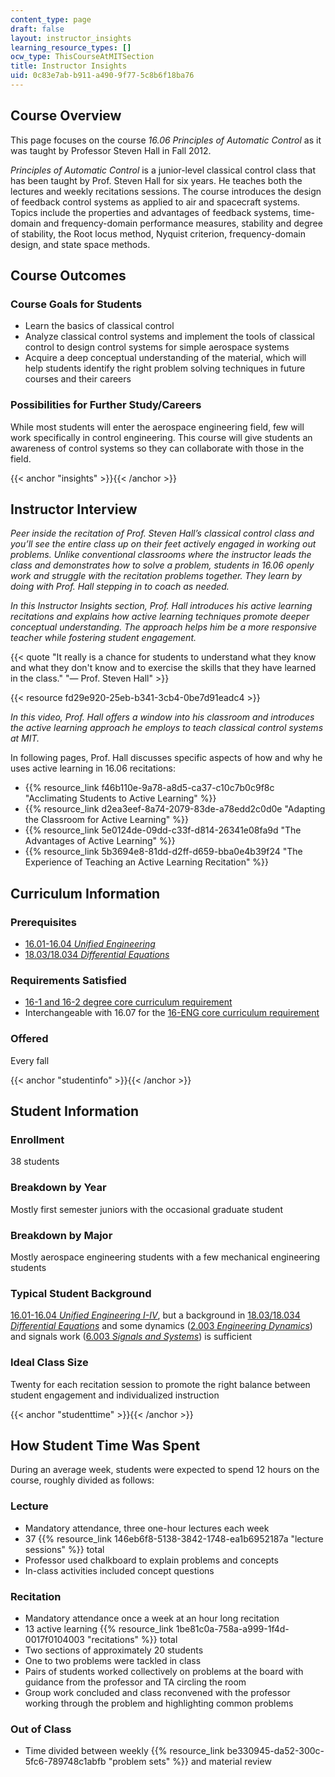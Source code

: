 ```yaml
---
content_type: page
draft: false
layout: instructor_insights
learning_resource_types: []
ocw_type: ThisCourseAtMITSection
title: Instructor Insights
uid: 0c83e7ab-b911-a490-9f77-5c8b6f18ba76
---
```

## Course Overview

This page focuses on the course _16.06_ _Principles of Automatic Control_ as it was taught by Professor Steven Hall in Fall 2012.

_Principles of Automatic Control_ is a junior-level classical control class that has been taught by Prof. Steven Hall for six years. He teaches both the lectures and weekly recitations sessions. The course introduces the design of feedback control systems as applied to air and spacecraft systems. Topics include the properties and advantages of feedback systems, time-domain and frequency-domain performance measures, stability and degree of stability, the Root locus method, Nyquist criterion, frequency-domain design, and state space methods.

## Course Outcomes

### Course Goals for Students

- Learn the basics of classical control
- Analyze classical control systems and implement the tools of classical control to design control systems for simple aerospace systems
- Acquire a deep conceptual understanding of the material, which will help students identify the right problem solving techniques in future courses and their careers

### Possibilities for Further Study/Careers

While most students will enter the aerospace engineering field, few will work specifically in control engineering. This course will give students an awareness of control systems so they can collaborate with those in the field.

{{< anchor "insights" >}}{{< /anchor >}}

## Instructor Interview

_Peer inside the recitation of Prof. Steven Hall’s classical control class and you’ll see the entire class up on their feet actively engaged in working out problems. Unlike conventional classrooms where the instructor leads the class and demonstrates how to solve a problem, students in 16.06 openly work and struggle with the recitation problems together. They learn by doing with Prof. Hall stepping in to coach as needed._

_In this Instructor Insights section, Prof. Hall introduces his active learning recitations and explains how active learning techniques promote deeper conceptual understanding. The approach helps him be a more responsive teacher while fostering student engagement._

{{< quote "It really is a chance for students to understand what they know and what they don't know and to exercise the skills that they have learned in the class." "— Prof. Steven Hall" >}}

{{< resource fd29e920-25eb-b341-3cb4-0be7d91eadc4 >}}

_In this video, Prof. Hall offers a window into his classroom and introduces the active learning approach he employs to teach classical control systems at MIT._

In following pages, Prof. Hall discusses specific aspects of how and why he uses active learning in 16.06 recitations:

- {{% resource_link f46b110e-9a78-a8d5-ca37-c10c7b0c9f8c "Acclimating Students to Active Learning" %}}
- {{% resource_link d2ea3eef-8a74-2079-83de-a78edd2c0d0e "Adapting the Classroom for Active Learning" %}}
- {{% resource_link 5e0124de-09dd-c33f-d814-26341e08fa9d "The Advantages of Active Learning" %}}
- {{% resource_link 5b3694e8-81dd-d2ff-d659-bba0e4b39f24 "The Experience of Teaching an Active Learning Recitation" %}}

## Curriculum Information

### Prerequisites

- [16.01-16.04 _Unified Engineering_](/courses/16-01-unified-engineering-i-ii-iii-iv-fall-2005-spring-2006)
- [18.03/18.034 _Differential Equations_](/courses/18-03-differential-equations-spring-2010)

### Requirements Satisfied

- [16-1 and 16-2 degree core curriculum requirement](https://aeroastro.mit.edu/undergraduate-program/undergraduate-curriculum-and-requirements)
- Interchangeable with 16.07 for the [16-ENG core curriculum requirement](https://aeroastro.mit.edu/undergraduate-program/undergraduate-curriculum-and-requirements)

### Offered

Every fall

{{< anchor "studentinfo" >}}{{< /anchor >}}

## Student Information

### Enrollment

38 students

### Breakdown by Year

Mostly first semester juniors with the occasional graduate student

### Breakdown by Major

Mostly aerospace engineering students with a few mechanical engineering students

### Typical Student Background

[16.01-16.04 _Unified Engineering I-IV_](/courses/16-01-unified-engineering-i-ii-iii-iv-fall-2005-spring-2006), but a background in [18.03/18.034 _Differential Equations_](/courses/18-03-differential-equations-spring-2010) and some dynamics ([2.003 _Engineering Dynamics_](/courses/2-003sc-engineering-dynamics-fall-2011)) and signals work ([6.003 _Signals and Systems_](/courses/6-003-signals-and-systems-fall-2011)) is sufficient

### Ideal Class Size

Twenty for each recitation session to promote the right balance between student engagement and individualized instruction

{{< anchor "studenttime" >}}{{< /anchor >}}

## How Student Time Was Spent

During an average week, students were expected to spend 12 hours on the course, roughly divided as follows:

### Lecture

- Mandatory attendance, three one-hour lectures each week
- 37 {{% resource_link 146eb6f8-5138-3842-1748-ea1b6952187a "lecture sessions" %}} total
- Professor used chalkboard to explain problems and concepts
- In-class activities included concept questions

### Recitation

- Mandatory attendance once a week at an hour long recitation
- 13 active learning {{% resource_link 1be81c0a-758a-a999-1f4d-0017f0104003 "recitations" %}} total
- Two sections of approximately 20 students
- One to two problems were tackled in class
- Pairs of students worked collectively on problems at the board with guidance from the professor and TA circling the room
- Group work concluded and class reconvened with the professor working through the problem and highlighting common problems

### Out of Class

- Time divided between weekly {{% resource_link be330945-da52-300c-5fc6-789748c1abfb "problem sets" %}} and material review